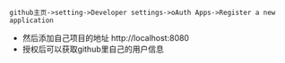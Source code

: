 
```
github主页->setting->Developer settings->oAuth Apps->Register a new application
```
+ 然后添加自己项目的地址 http://localhost:8080
+ 授权后可以获取github里自己的用户信息